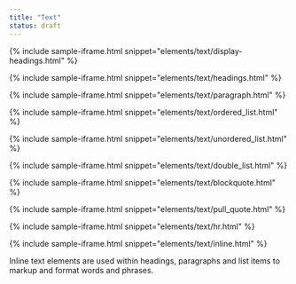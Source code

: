 ```yaml
---
title: "Text"
status: draft
---
```


{% include sample-iframe.html snippet="elements/text/display-headings.html" %}

{% include sample-iframe.html snippet="elements/text/headings.html" %}

{% include sample-iframe.html snippet="elements/text/paragraph.html" %}

<!-- ### Font styles

 | Tag             | Font                 | Size / Line height \(< 1400px viewport\) | Size / Line height \(>1400px viewport\) | Weight |
|-----------------|----------------------|------------------------------------------|-----------------------------------------|--------|
| H1              | RobotoCondensed Bold | 36px / 40px                              | 48px / 52px                             | Normal |
| H2              | RobotoCondensed Bold | 32px / 36px                              | 32px / 36px                             | Normal |
| H3              | RobotoCondensed Bold | 26px / 32px                              | 28px / 32px                             | Normal |
| H4              | RobotoCondensed Bold | 22px / 28px                              | 24px / 28px                             | Normal |
| H5              | RobotoCondensed Bold | 18px / 24px                              | 20px / 24px                             | Normal |
| H6              | RobotoCondensed Bold | 16px / 20px                              | 18px / 20px                             | Normal |
| Everything else | Roboto Light         | 16px / 24px                              | 18px / 28px                             | 300    | -->


{% include sample-iframe.html snippet="elements/text/ordered_list.html" %}

{% include sample-iframe.html snippet="elements/text/unordered_list.html" %}

{% include sample-iframe.html snippet="elements/text/double_list.html" %}

{% include sample-iframe.html snippet="elements/text/blockquote.html" %}

{% include sample-iframe.html snippet="elements/text/pull_quote.html" %}

{% include sample-iframe.html snippet="elements/text/hr.html" %}

{% include sample-iframe.html snippet="elements/text/inline.html" %}

Inline text elements are used within headings, paragraphs and list items to markup and format words and phrases.